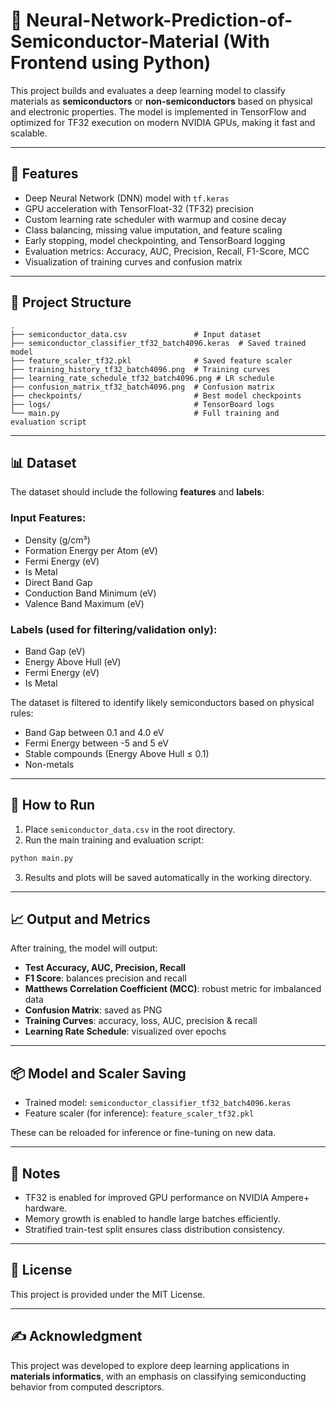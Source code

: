 # 🧠 Neural-Network-Prediction-of-Semiconductor-Material (With Frontend using Python)

This project builds and evaluates a deep learning model to classify materials as **semiconductors** or **non-semiconductors** based on physical and electronic properties. The model is implemented in TensorFlow and optimized for TF32 execution on modern NVIDIA GPUs, making it fast and scalable.

---

## 🚀 Features

- Deep Neural Network (DNN) model with `tf.keras`
- GPU acceleration with TensorFloat-32 (TF32) precision
- Custom learning rate scheduler with warmup and cosine decay
- Class balancing, missing value imputation, and feature scaling
- Early stopping, model checkpointing, and TensorBoard logging
- Evaluation metrics: Accuracy, AUC, Precision, Recall, F1-Score, MCC
- Visualization of training curves and confusion matrix

---

## 📁 Project Structure

```
.
├── semiconductor_data.csv               # Input dataset
├── semiconductor_classifier_tf32_batch4096.keras  # Saved trained model
├── feature_scaler_tf32.pkl              # Saved feature scaler
├── training_history_tf32_batch4096.png  # Training curves
├── learning_rate_schedule_tf32_batch4096.png # LR schedule
├── confusion_matrix_tf32_batch4096.png  # Confusion matrix
├── checkpoints/                         # Best model checkpoints
├── logs/                                # TensorBoard logs
└── main.py                              # Full training and evaluation script
```

---

## 📊 Dataset

The dataset should include the following **features** and **labels**:

### Input Features:
- Density (g/cm³)
- Formation Energy per Atom (eV)
- Fermi Energy (eV)
- Is Metal
- Direct Band Gap
- Conduction Band Minimum (eV)
- Valence Band Maximum (eV)

### Labels (used for filtering/validation only):
- Band Gap (eV)
- Energy Above Hull (eV)
- Fermi Energy (eV)
- Is Metal

The dataset is filtered to identify likely semiconductors based on physical rules:
- Band Gap between 0.1 and 4.0 eV
- Fermi Energy between -5 and 5 eV
- Stable compounds (Energy Above Hull ≤ 0.1)
- Non-metals

---

## 🧪 How to Run

1. Place `semiconductor_data.csv` in the root directory.
2. Run the main training and evaluation script:

```bash
python main.py
```

3. Results and plots will be saved automatically in the working directory.

---

## 📈 Output and Metrics

After training, the model will output:

- **Test Accuracy, AUC, Precision, Recall**
- **F1 Score**: balances precision and recall
- **Matthews Correlation Coefficient (MCC)**: robust metric for imbalanced data
- **Confusion Matrix**: saved as PNG
- **Training Curves**: accuracy, loss, AUC, precision & recall
- **Learning Rate Schedule**: visualized over epochs

---

## 📦 Model and Scaler Saving

- Trained model: `semiconductor_classifier_tf32_batch4096.keras`
- Feature scaler (for inference): `feature_scaler_tf32.pkl`

These can be reloaded for inference or fine-tuning on new data.

---

## 📌 Notes

- TF32 is enabled for improved GPU performance on NVIDIA Ampere+ hardware.
- Memory growth is enabled to handle large batches efficiently.
- Stratified train-test split ensures class distribution consistency.

---

## 📜 License

This project is provided under the MIT License.

---

## ✍️ Acknowledgment

This project was developed to explore deep learning applications in **materials informatics**, with an emphasis on classifying semiconducting behavior from computed descriptors.
